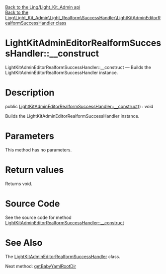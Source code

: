 [Back to the Ling/Light_Kit_Admin api](https://github.com/lingtalfi/Light_Kit_Admin/blob/master/doc/api/Ling/Light_Kit_Admin.md)<br>
[Back to the Ling\Light_Kit_Admin\Light_Realform\SuccessHandler\LightKitAdminEditorRealformSuccessHandler class](https://github.com/lingtalfi/Light_Kit_Admin/blob/master/doc/api/Ling/Light_Kit_Admin/Light_Realform/SuccessHandler/LightKitAdminEditorRealformSuccessHandler.md)


LightKitAdminEditorRealformSuccessHandler::__construct
================



LightKitAdminEditorRealformSuccessHandler::__construct — Builds the LightKitAdminEditorRealformSuccessHandler instance.




Description
================


public [LightKitAdminEditorRealformSuccessHandler::__construct](https://github.com/lingtalfi/Light_Kit_Admin/blob/master/doc/api/Ling/Light_Kit_Admin/Light_Realform/SuccessHandler/LightKitAdminEditorRealformSuccessHandler/__construct.md)() : void




Builds the LightKitAdminEditorRealformSuccessHandler instance.




Parameters
================

This method has no parameters.


Return values
================

Returns void.








Source Code
===========
See the source code for method [LightKitAdminEditorRealformSuccessHandler::__construct](https://github.com/lingtalfi/Light_Kit_Admin/blob/master/Light_Realform/SuccessHandler/LightKitAdminEditorRealformSuccessHandler.php#L19-L22)


See Also
================

The [LightKitAdminEditorRealformSuccessHandler](https://github.com/lingtalfi/Light_Kit_Admin/blob/master/doc/api/Ling/Light_Kit_Admin/Light_Realform/SuccessHandler/LightKitAdminEditorRealformSuccessHandler.md) class.

Next method: [getBabyYamlRootDir](https://github.com/lingtalfi/Light_Kit_Admin/blob/master/doc/api/Ling/Light_Kit_Admin/Light_Realform/SuccessHandler/LightKitAdminEditorRealformSuccessHandler/getBabyYamlRootDir.md)<br>

